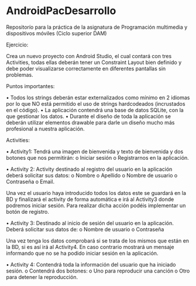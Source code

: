 # AndroidPacDesarrollo
Repositorío para la práctica de la asignatura de Programación multimedia y dispositivos móviles (Ciclo superior DAM)

Ejercicio:

Crea un nuevo proyecto con Android Studio, el cual contará con tres Activities, todas ellas deberán tener un Constraint Layout bien definido y debe poder visualizarse correctamente en diferentes pantallas sin problemas.

Puntos importantes:

• Todos los strings deberán estar externalizados como mínimo en 2 idiomas por lo que NO está permitido el uso de strings hardcodeados (incrustados en el código).
• La aplicación contendrá una base de datos SQLite, con la que gestionar los datos.
• Durante el diseño de toda la aplicación se deberán utilizar elementos drawable para darle un diseño mucho más profesional a nuestra aplicación.

Activities:

• Activity1: Tendrá una imagen de bienvenida y texto de bienvenida y dos botones que nos permitirán:
o Iniciar sesión
o Registrarnos en la aplicación.

• Activity 2: Activity destinado al registro del usuario en la aplicación deberá solicitar sus datos:
o Nombre
o Apellido
o Nombre de usuario
o Contraseña
o Email.

Una vez el usuario haya introducido todos los datos este se guardará en la BD y finalizará el activity de forma automática e irá al Activity3 donde podremos iniciar sesión.
Para realizar dicha acción podéis implementar un botón de registro.

• Activity 3: Destinado al inicio de sesión del usuario en la aplicación. Deberá solicitar sus datos de:
o Nombre de usuario
o Contraseña

Una vez tenga los datos comprobará si se trata de los mismos que están en la BD, si es así irá al Activity4.
En caso contrario mostrará un mensaje informando que no se ha podido iniciar sesión en la aplicación.

• Activity 4: Contendrá toda la información del usuario que ha iniciado sesión.
o Contendrá dos botones:
o Uno para reproducir una canción
o Otro para detener la reproducción.
